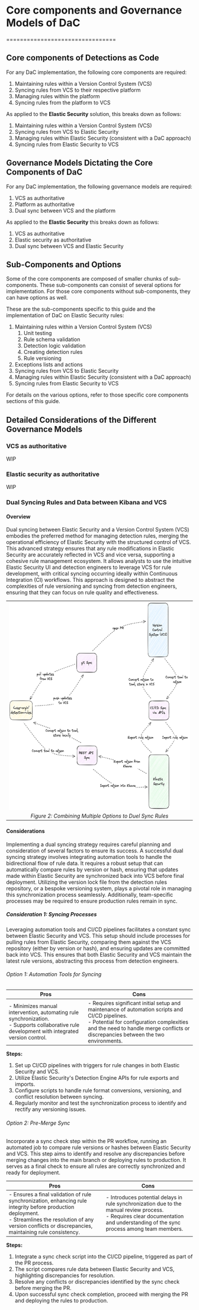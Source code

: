 # Core components and Governance Models of DaC

================================

## Core components of Detections as Code

For any DaC implementation, the following core components are required:

1. Maintaining rules within a Version Control System (VCS)
1. Syncing rules from VCS to their respective platform
1. Managing rules within the platform
1. Syncing rules from the platform to VCS

As applied to the **Elastic Security** solution, this breaks down as follows:

1. Maintaining rules within a Version Control System (VCS)
1. Syncing rules from VCS to Elastic Security
1. Managing rules within Elastic Security (consistent with a DaC approach)
1. Syncing rules from Elastic Security to VCS

## Governance Models Dictating the Core Components of DaC

For any DaC implementation, the following governance models are required:

1. VCS as authoritative
1. Platform as authoritative
1. Dual sync between VCS and the platform

As applied to the **Elastic Security** this breaks down as follows:

1. VCS as authoritative
1. Elastic security as authoritative
1. Dual sync between VCS and Elastic Security

## Sub-Components and Options

Some of the core components are composed of smaller chunks of sub-components. These sub-components can consist of several options for implementation. For those core components without sub-components, they can have options as well.

These are the sub-components specific to this guide and the implementation of DaC on Elastic Security rules:

1. Maintaining rules within a Version Control System (VCS)
   1. Unit testing
   1. Rule schema validation
   1. Detection logic validation
   1. Creating detection rules
   1. Rule versioning
1. Exceptions lists and actions
1. Syncing rules from VCS to Elastic Security
1. Managing rules within Elastic Security (consistent with a DaC approach)
1. Syncing rules from Elastic Security to VCS

For details on the various options, refer to those specific core components sections of this guide.

## Detailed Considerations of the Different Governance Models

### VCS as authoritative

WIP

### Elastic security as authoritative

WIP

### Dual Syncing Rules and Data between Kibana and VCS

#### Overview

Dual syncing between Elastic Security and a Version Control System (VCS) embodies the preferred method for managing detection rules, merging the operational efficiency of Elastic Security with the structured control of VCS. This advanced strategy ensures that any rule modifications in Elastic Security are accurately reflected in VCS and vice versa, supporting a cohesive rule management ecosystem. It allows analysts to use the intuitive Elastic Security UI and detection engineers to leverage VCS for rule development, with critical syncing occurring ideally within Continuous Integration (CI) workflows. This approach is designed to abstract the complexities of rule versioning and syncing from detection engineers, ensuring that they can focus on rule quality and effectiveness.

|                                                                                        |
| -------------------------------------------------------------------------------------- |
| <img src="_static/dual-sync-overall-diagram.png" style="width:5.94271in;height:5.84793in" alt="Dual Sync Diagram"/> |
| <center>*Figure 2: Combining Multiple Options to Duel Sync Rules* </center>                                    |

#### Considerations

Implementing a dual syncing strategy requires careful planning and consideration of several factors to ensure its success. A successful dual syncing strategy involves integrating automation tools to handle the bidirectional flow of rule data. It requires a robust setup that can automatically compare rules by version or hash, ensuring that updates made within Elastic Security are synchronized back into VCS before final deployment. Utilizing the version lock file from the detection rules repository, or a bespoke versioning system, plays a pivotal role in managing this synchronization process seamlessly. Additionally, team-specific processes may be required to ensure production rules remain in sync.

##### Consideration 1: Syncing Processes

Leveraging automation tools and CI/CD pipelines facilitates a constant sync between Elastic Security and VCS. This setup should include processes for pulling rules from Elastic Security, comparing them against the VCS repository (either by version or hash), and ensuring updates are committed back into VCS. This ensures that both Elastic Security and VCS maintain the latest rule versions, abstracting this process from detection engineers.

###### Option 1: Automation Tools for Syncing

| Pros                                                      | Cons                                                                 |
| --------------------------------------------------------- | -------------------------------------------------------------------- |
| - Minimizes manual intervention, automating rule synchronization. </br> - Supports collaborative rule development with integrated version control. | - Requires significant initial setup and maintenance of automation scripts and CI/CD pipelines. </br> - Potential for configuration complexities and the need to handle merge conflicts or discrepancies between the two environments.|

**Steps:**

1. Set up CI/CD pipelines with triggers for rule changes in both Elastic Security and VCS.
1. Utilize Elastic Security's Detection Engine APIs for rule exports and imports.
1. Configure scripts to handle rule format conversions, versioning, and conflict resolution between syncing.
1. Regularly monitor and test the synchronization process to identify and rectify any versioning issues.

###### Option 2: Pre-Merge Sync

Incorporate a sync check step within the PR workflow, running an automated job to compare rule versions or hashes between Elastic Security and VCS. This step aims to identify and resolve any discrepancies before merging changes into the main branch or deploying rules to production. It serves as a final check to ensure all rules are correctly synchronized and ready for deployment.

| Pros                                                                                                                                               | Cons                                                                                                                                                                                                                                   |
| -------------------------------------------------------------------------------------------------------------------------------------------------- | -------------------------------------------------------------------------------------------------------------------------------------------------------------------------------------------------------------------------------------- |
| - Ensures a final validation of rule synchronization, enhancing rule integrity before production deployment. </br> - Streamlines the resolution of any version conflicts or discrepancies, maintaining rule consistency. | - Introduces potential delays in rule synchronization due to the manual review process. </br> - Requires clear documentation and understanding of the sync process among team members. |

**Steps:**

1. Integrate a sync check script into the CI/CD pipeline, triggered as part of the PR process.
1. The script compares rule data between Elastic Security and VCS, highlighting discrepancies for resolution.
1. Resolve any conflicts or discrepancies identified by the sync check before merging the PR.
1. Upon successful sync check completion, proceed with merging the PR and deploying the rules to production.
